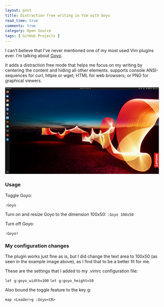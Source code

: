 ```yaml
---
layout: post
title: Distraction free writing in Vim with Goyo
read_time: true  
comments: true
category: Open Source
tags: [ GitHub Projects ]
---
```


I can’t believe that I’ve never mentioned one of my most used Vim plugins ever. I’m talking about [Goyo](https://github.com/junegunn/goyo.vim).

It adds a distraction free mode that helps me focus on my writing by centering the content and hiding all other elements.
supports console ANSI-sequences for curl, httpie or wget; HTML for web browsers; or PNG for graphical viewers. 

<img src="/assets/groovy-gorilla.png" width="654">

### Usage

Toggle Goyo:

`:Goyo`

Turn on and resize Goyo to the dimension 100x50:
`:Goyo 100x50`

Turn off Goyo:

`:Goyo!`

### My configuration changes

The plugin works just fine as is, but I did change the text area to 100x50 (as seen in the example image above), as I find that to be a better fit for me.

These are the settings that I added to my .vimrc configuration file:

`let g:goyo_width=100`
`let g:goyo_height=50`

Also bound the toggle feature to the key <Leader>g:

`map <Leader>g :Goyo<CR>`

